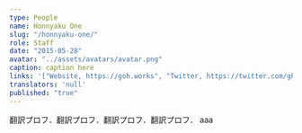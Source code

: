 ```yaml
---
type: People
name: Honnyaku One
slug: "/honnyaku-one/"
role: Staff
date: "2015-05-28"
avatar: "../assets/avatars/avatar.png"
caption: caption here
links: '["Website, https://goh.works", "Twitter, https://twitter.com/ghuzmi", "Instagram, https://www.instagram.com/goh_u/"]'
translators: 'null'
published: "true"
---
```

翻訳プロフ．翻訳プロフ．翻訳プロフ．翻訳プロフ．
aaa